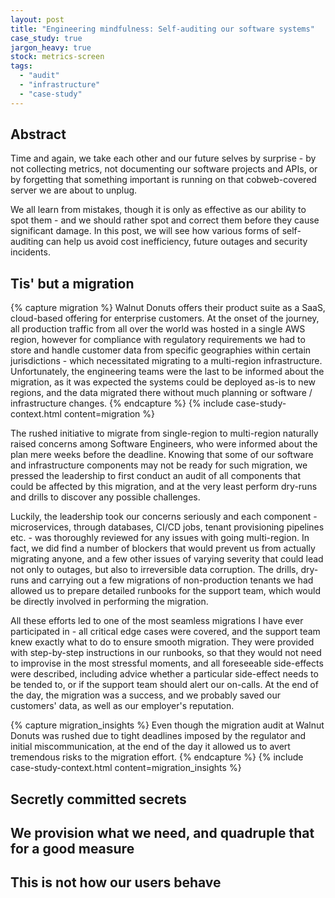 ```yaml
---
layout: post
title: "Engineering mindfulness: Self-auditing our software systems"
case_study: true
jargon_heavy: true
stock: metrics-screen
tags: 
  - "audit"
  - "infrastructure"
  - "case-study"
---
```


## Abstract

Time and again, we take each other and our future selves by surprise - by not collecting metrics, not documenting our software projects and APIs, or by forgetting that something important is running on that cobweb-covered server we are about to unplug.

We all learn from mistakes, though it is only as effective as our ability to spot them - and we should rather spot and correct them before they cause significant damage. In this post, we will see how various forms of self-auditing can help us avoid cost inefficiency, future outages and security incidents.

## Tis' but a migration

{% capture migration %}
Walnut Donuts offers their product suite as a SaaS, cloud-based offering for enterprise customers. At the onset of the journey, all production traffic from all over the world was hosted in a single AWS region, however for compliance with regulatory requirements we had to store and handle customer data from specific geographies within certain jurisdictions - which necessitated migrating to a multi-region infrastructure. Unfortunately, the engineering teams were the last to be informed about the migration, as it was expected the systems could be deployed as-is to new regions, and the data migrated there without much planning or software / infrastructure changes.
{% endcapture %}
{% include case-study-context.html content=migration %}

The rushed initiative to migrate from single-region to multi-region naturally raised concerns among Software Engineers, who were informed about the plan mere weeks before the deadline. Knowing that some of our software and infrastructure components may not be ready for such migration, we pressed the leadership to first conduct an audit of all components that could be affected by this migration, and at the very least perform dry-runs and drills to discover any possible challenges.

Luckily, the leadership took our concerns seriously and each component - microservices, through databases, CI/CD jobs, tenant provisioning pipelines etc. - was thoroughly reviewed for any issues with going multi-region. In fact, we did find a number of blockers that would prevent us from actually migrating anyone, and a few other issues of varying severity that could lead not only to outages, but also to irreversible data corruption. The drills, dry-runs and carrying out a few migrations of non-production tenants we had allowed us to prepare detailed runbooks for the support team, which would be directly involved in performing the migration.

All these efforts led to one of the most seamless migrations I have ever participated in - all critical edge cases were covered, and the support team knew exactly what to do to ensure smooth migration. They were provided with step-by-step instructions in our runbooks, so that they would not need to improvise in the most stressful moments, and all foreseeable side-effects were described, including advice whether a particular side-effect needs to be tended to, or if the support team should alert our on-calls. At the end of the day, the migration was a success, and we probably saved our customers' data, as well as our employer's reputation.

{% capture migration_insights %}
Even though the migration audit at Walnut Donuts was rushed due to tight deadlines imposed by the regulator and initial miscommunication, at the end of the day it allowed us to avert tremendous risks to the migration effort. 
{% endcapture %}
{% include case-study-context.html content=migration_insights %}

## Secretly committed secrets

## We provision what we need, and quadruple that for a good measure

## This is not how our users behave